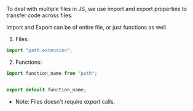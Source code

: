 To deal with multiple files in JS, we use import and export properties to transfer code across files.

Import and Export can be of entire file, or just functions as well.
1. Files: 
```js
import "path.extension";
```

2. Functions: 
```js
import function_name from "path";


export default function_name;
```

- Note: Files doesn't require export calls. 